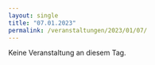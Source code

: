 ```yaml
---
layout: single
title: "07.01.2023"
permalink: /veranstaltungen/2023/01/07/
---
```


Keine Veranstaltung an diesem Tag.
